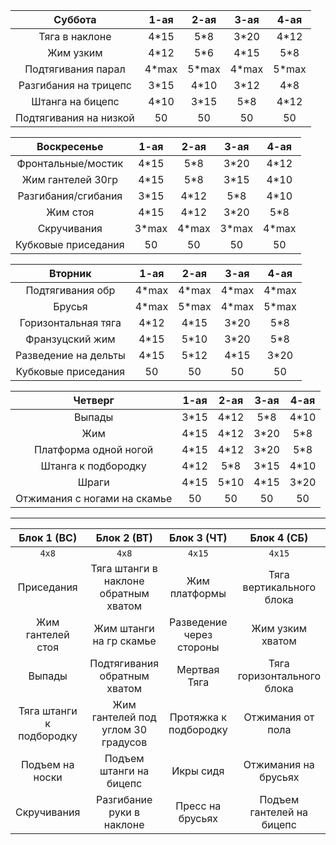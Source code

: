 
|**Суббота**|1-ая|2-ая|3-ая|4-ая|
|:-----:|:-----:|:-----:|:-----:|:-----:|
|Тяга в наклоне|4*15|5*8|3*20|4*12|
|Жим узким|4*12|5*6|4*15|5*8|
|Подтягивания парал|4*max|5*max|4*max|5*max|
|Разгибания на трицепс|3*15|4*10|3*12|4*8|
|Штанга на бицепс|4*10|3*15|5*8|4*12|
|Подтягивания на низкой|50|50|50|50|


|**Воскресенье**|1-ая|2-ая|3-ая|4-ая|
|:-----:|:-----:|:-----:|:-----:|:-----:|
|Фронтальные/мостик|4*15|5*8|3*20|4*12|
|Жим гантелей 30гр|4*15|5*8|3*15|4*10|
|Разгибания/сгибания|3*15|4*12|5*8|4*10|
|Жим стоя|4*15|4*12|3*20|5*8|
|Скручивания|3*max|4*max|3*max|4*max|
|Кубковые приседания|50|50|50|50|


|**Вторник**|1-ая|2-ая|3-ая|4-ая|
|:-----:|:-----:|:-----:|:-----:|:-----:|
|Подтягивания обр|4*max|4*max|4*max|4*max|
|Брусья|4*max|5*max|4*max|5*max|
|Горизонтальная тяга|4*12|4*15|3*20|5*8|
|Франзуцский жим|4*15|5*10|3*20|5*8|
|Разведение на дельты|4*15|5*12|4*15|3*20|
|Кубковые приседания|50|50|50|50|


|**Четверг**|1-ая|2-ая|3-ая|4-ая|
|:-----:|:-----:|:-----:|:-----:|:-----:|
|Выпады|3*15|4*12|5*8|4*10|
|Жим|4*15|4*12|3*20|5*8|
|Платформа одной ногой|4*15|4*12|3*20|5*8|
|Штанга к подбородку|4*12|5*8|3*15|4*10|
|Шраги|4*15|5*10|4*15 |3*20|
|Отжимания с ногами на скамье|50|50|50|50|



-----
|Блок 1 (ВС)|Блок 2 (ВТ)|Блок 3 (ЧТ)|Блок 4 (СБ)|
|:-----:|:-----:|:-----:|:-----:|
|`4x8`|`4x8`|`4x15`|`4x15`|
|Приседания|Тяга штанги в наклоне обратным хватом|Жим платформы|Тяга вертикального блока|
|Жим гантелей стоя|Жим штанги на гр скамье|Разведение через стороны|Жим узким хватом|
|Выпады |Подтягивания обратным хватом|Мертвая Тяга|Тяга горизонтального блока|
|Тяга штанги к подбородку|Жим гантелей под углом 30 градусов|Протяжка к подбородку|Отжимания от пола|
|Подъем на носки|Подъем штанги на бицепс|Икры сидя|Отжимания на брусьях|
|Скручивания |Разгибание руки в наклоне|Пресс на брусьях|Подъем гантелей на бицепс|
